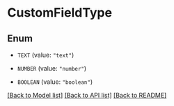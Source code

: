 # CustomFieldType

## Enum


* `TEXT` (value: `"text"`)

* `NUMBER` (value: `"number"`)

* `BOOLEAN` (value: `"boolean"`)


[[Back to Model list]](../README.md#documentation-for-models) [[Back to API list]](../README.md#documentation-for-api-endpoints) [[Back to README]](../README.md)



